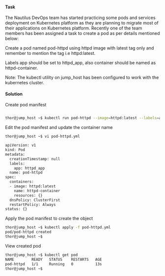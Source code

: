 #### Task

The Nautilus DevOps team has started practicing some pods and services deployment on Kubernetes platform as they are planning to migrate most of their applications on Kubernetes platform. Recently one of the team members has been assigned a task to create a pod as per details mentioned below:



Create a pod named pod-httpd using httpd image with latest tag only and remember to mention the tag i.e httpd:latest.

Labels app should be set to httpd_app, also container should be named as httpd-container.

Note: The kubectl utility on jump_host has been configured to work with the kubernetes cluster.

#### Solution

Create pod manifest

```bash

thor@jump_host ~$ kubectl run pod-httpd --image=httpd:latest --labels=app=httpd_app -o yaml --dry-run=client > pod-httpd.yml
```

Edit the pod manifest and update the container name

```bash
thor@jump_host ~$ vi pod-httpd.yml

apiVersion: v1
kind: Pod
metadata:
  creationTimestamp: null
  labels:
    app: httpd_app
  name: pod-httpd
spec:
  containers:
  - image: httpd:latest
    name: httpd-container
    resources: {}
  dnsPolicy: ClusterFirst
  restartPolicy: Always
status: {}
```


Apply the pod manifest to create the object

```bash
thor@jump_host ~$ kubectl apply -f pod-httpd.yml 
pod/pod-httpd created
thor@jump_host ~$ 
```

View created pod

```bash
thor@jump_host ~$ kubectl get pod
NAME        READY   STATUS    RESTARTS   AGE
pod-httpd   1/1     Running   0          13s
thor@jump_host ~$ 
```